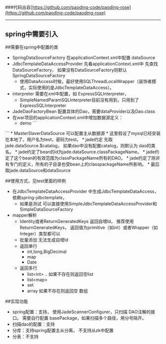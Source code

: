 ###代码出自[https://github.com/paoding-code/paoding-rose](https://github.com/paoding-code/paoding-rose)
***

## spring中需要引入  <import resource="classpath*:jade/applicationContext*.xml"/>
##需要在spring中配置的类
* SpringDataSourceFactory 在applicationContext.xml中配置 dataSource 
* JdbcTemplateDataAccessProvider 先看applicationContext.xml中 先查找 DataSourceFactory， 如果没有DataSourceFactory则默认SpringDataSourceFactory
    * 使用DataAccess时候，最好使用SQLThreadLocalWrapper（装饰者模式，实际使用的是JdbcTemplateDataAccess）。
* interpreter 需要在xml中配置，如 ExpressSQLInterpreter，
    * SimpleNamedParamSQLInterpreter目前没有用到，只用到了ExpressSQLInterpreter 
* JadeDaoFactoryBean 配置具体的Dao，需要dataProvider以及Dao.class
* 在war项目的applicationContext.xml中增加数据源定义：
     * demo
      ```
​<!-- 数据源配置 dbcp -->
<bean id="jade.dataSource.com.chen.dao" class="org.apache.commons.dbcp.BasicDataSource" destroy-method="close">
    <property name="driverClassName"value="com.mysql.jdbc.Driver">    </property>
    <property name="url"value="jdbc:mysql://127.0.0.1:3306/test?useUnicode=true&amp;characterEncoding=utf-8">    </property>
    <property name="username"value="test"></property>
    <property name="password"value="test"></property><!-- 运行判断连接超时任务的时间间隔，单位为毫秒，默认为-1，即不执行任务。 -->
    <property name="timeBetweenEvictionRunsMillis"value="3600000"></property><!-- 连接的超时时间，默认为半小时。 -->
    <property name="minEvictableIdleTimeMillis"value="3600000"></property>
</bean>
     ```
    * MasterSlaverDataSource 可以配置主从数据源
    * 这里假设了mysql已经安装在本地了，用户名为test，密码为test。
    * jade约定 先取 jade.dataSource.$catalog，  如果dao中没有配置catalog，则默认为 dao的类名。
    * jade约定了bean的id为jade.dataSource.classPackageName。
    * jade约定了这个bean的有效范围为classPackageName所有的DAO。
    * jade约定了除非有专门的定义，所有的子目录也受bean上的classpackageName所影响。
    * 最后取jade.dataSource和dataSource

##使用方式，见test里面的样例
* 在JdbcTemplateDataAccessProvider 中生成JdbcTemplateDataAccess， 依赖spring-jdbctemplate，
    * 如果是测试 可以直接使用SimpleJdbcTemplateDataAccessProvider和SimpleDataSourceFactory
* mapper解析
    * Identity或者ReturnGeneratedKeys 返回自增Id， 推荐使用 ReturnGeneratedKeys， 返回值为primitive（如int）或者Wrapper（如Integer）类型都可以
    * 批量添加 无法生成自增Id
    * 返回单行
        * int,long,BigDecimal
        * map
        * Date
    * 返回多行
        * list&lt;int&gt; ..  如果不存在则返回空list
        * list&lt;map&gt;
        * set
        * array  如果不存在则返回空 数组

##实现功能
* spring配置：支持， 使用JadeScannerConfigurer，只扫描 DAO注解的接口。 需要自行配置 basePackage，如果扫描多个路径，用分号隔开。
* 扫描dao的配置：支持
* 分库：支持spring配置主从分离， 不支持从zk中配置
* 分表：不支持















